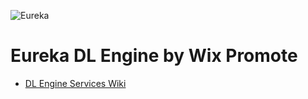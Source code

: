 ![Eureka](https://static.wixstatic.com/media/c36976_a77af615bf2f46fd88f53dc20ce985e2~mv2.png/v1/fit/w_320,h_80/eureka.png)

# Eureka DL Engine by Wix Promote

* [DL Engine Services Wiki](https://github.com/wix-playground/wix-eureka-dl/wiki)